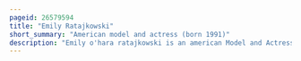 ```yaml
---
pageid: 26579594
title: "Emily Ratajkowski"
short_summary: "American model and actress (born 1991)"
description: "Emily o'hara ratajkowski is an american Model and Actress. Born in London to American Parents and raised in Encinitas, California, she signed to Ford Models at a young Age. Her Modeling Debut was on the Cover of the March 2012 Issue of the erotic Magazine Treats! , which led to her Appearance in several Music Videos, including Robin Thicke's 'Blurred Lines', which catapulted her to global Fame."
---
```

